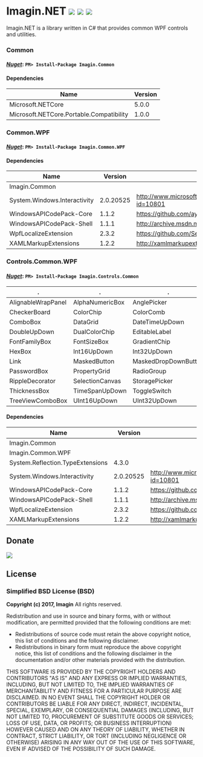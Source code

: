 ﻿# Imagin.NET ![](https://img.shields.io/badge/style-4.1-blue.svg?style=flat&label=version) ![](https://img.shields.io/badge/style-Stable-green.svg?style=flat&label=build) ![](https://img.shields.io/badge/style-4.6.1-red.svg?style=flat&label=.NET)
Imagin.NET is a library written in C# that provides common WPF controls and utilities.

### Common

#### *[Nuget](https://www.nuget.org/packages/Imagin.Common/)*: `PM> Install-Package Imagin.Common`
#### Dependencies
  Name  |  Version  |
--------|-----------|
Microsoft.NETCore | 5.0.0 |
Microsoft.NETCore.Portable.Compatibility | 1.0.0 |

### Common.WPF
#### *[Nuget](https://www.nuget.org/packages/Imagin.Common.WPF/)*: `PM> Install-Package Imagin.Common.WPF`
#### Dependencies
  Name  |  Version  |  Url  |
--------|-----------|-------|
Imagin.Common | | |
System.Windows.Interactivity | 2.0.20525 | http://www.microsoft.com/en-us/download/details.aspx?id=10801 |
WindowsAPICodePack-Core | 1.1.2 | https://github.com/aybe/Windows-API-Code-Pack-1.1 |
WindowsAPICodePack-Shell | 1.1.1 | http://archive.msdn.microsoft.com/WindowsAPICodePack |
WpfLocalizeExtension | 2.3.2 | https://github.com/SeriousM/WPFLocalizationExtension/ |
XAMLMarkupExtensions | 1.2.2 | http://xamlmarkupextensions.codeplex.com/ |

### Controls.Common.WPF
#### *[Nuget](https://www.nuget.org/packages/Imagin.Controls.Common/)*: `PM> Install-Package Imagin.Controls.Common`
  .  |  .  |  .  |  .  |  .  |
-----|-----|-----|-----|-----|
AlignableWrapPanel | AlphaNumericBox | AnglePicker | BasicWindow | ByteUpDown |
CheckerBoard | ColorChip | ColorComb | ColorDialog | ColorPicker |
ComboBox | DataGrid | DateTimeUpDown | DecimalUpDown | DirectionPad |
DoubleUpDown | DualColorChip | EditableLabel | FileBox | FlagCheckView |
FontFamilyBox | FontSizeBox | GradientChip | GradientDialog | GradientPicker |
HexBox | Int16UpDown | Int32UpDown | Int64UpDown | Line |
Link | MaskedButton | MaskedDropDownButton | MaskedImage | MaskedToggleButton |
PasswordBox | PropertyGrid | RadioGroup | RegexBox | ResourceDictionaryEditor |
RippleDecorator | SelectionCanvas | StoragePicker | TabbedTree | TextBox |
ThicknessBox | TimeSpanUpDown | ToggleSwitch | TokenView | TreeView |
TreeViewComboBox | UInt16UpDown | UInt32UpDown | UInt64UpDown |
#### Dependencies
  Name  |  Version  |  Url  |
--------|-----------|-------|
Imagin.Common | | |
Imagin.Common.WPF | | |
System.Reflection.TypeExtensions | 4.3.0 | |
System.Windows.Interactivity | 2.0.20525 | http://www.microsoft.com/en-us/download/details.aspx?id=10801 |
WindowsAPICodePack-Core | 1.1.2 | https://github.com/aybe/Windows-API-Code-Pack-1.1 |
WindowsAPICodePack-Shell | 1.1.1 | http://archive.msdn.microsoft.com/WindowsAPICodePack |
WpfLocalizeExtension | 2.3.2 | https://github.com/SeriousM/WPFLocalizationExtension/ |
XAMLMarkupExtensions | 1.2.2 | http://xamlmarkupextensions.codeplex.com/ |

## Donate

[![](https://www.paypalobjects.com/en_US/i/btn/btn_donateCC_LG.gif)](https://www.paypal.com/cgi-bin/webscr?cmd=_s-xclick&hosted_button_id=AJJG6PWLBYQNG)

## License
### Simplified BSD License (BSD)
**Copyright (c) 2017, Imagin**
All rights reserved.

Redistribution and use in source and binary forms, with or without modification, are permitted provided that the following conditions are met:

* Redistributions of source code must retain the above copyright notice, this list of conditions and the following disclaimer.
* Redistributions in binary form must reproduce the above copyright notice, this list of conditions and the following disclaimer in the documentation and/or other materials provided with the distribution.

THIS SOFTWARE IS PROVIDED BY THE COPYRIGHT HOLDERS AND CONTRIBUTORS "AS IS" AND ANY EXPRESS OR IMPLIED WARRANTIES, INCLUDING, BUT NOT LIMITED TO, THE IMPLIED WARRANTIES OF MERCHANTABILITY AND FITNESS FOR A PARTICULAR PURPOSE ARE DISCLAIMED. IN NO EVENT SHALL THE COPYRIGHT HOLDER OR CONTRIBUTORS BE LIABLE FOR ANY DIRECT, INDIRECT, INCIDENTAL, SPECIAL, EXEMPLARY, OR CONSEQUENTIAL DAMAGES (INCLUDING, BUT NOT LIMITED TO, PROCUREMENT OF SUBSTITUTE GOODS OR SERVICES; LOSS OF USE, DATA, OR PROFITS; OR BUSINESS INTERRUPTION) HOWEVER CAUSED AND ON ANY THEORY OF LIABILITY, WHETHER IN CONTRACT, STRICT LIABILITY, OR TORT (INCLUDING NEGLIGENCE OR OTHERWISE) ARISING IN ANY WAY OUT OF THE USE OF THIS SOFTWARE, EVEN IF ADVISED OF THE POSSIBILITY OF SUCH DAMAGE.